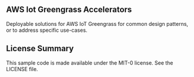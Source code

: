 ## AWS Iot Greengrass Accelerators

Deployable solutions for AWS IoT Greengrass for common design patterns, or to address specific use-cases.

## License Summary

This sample code is made available under the MIT-0 license. See the LICENSE file.
